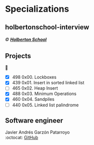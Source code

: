 # Specializations
## holbertonschool-interview
###### :copyright: **[Holberton School](https://www.holbertonschool.com/)**

## Projects
:open_file_folder:
* [x] 498 0x00. Lockboxes
* [x] 439 0x01. Insert in sorted linked list
* [ ] 465 0x02. Heap Insert
* [x] 488 0x03. Minimum Operations
* [x] 460 0x04. Sandpiles
* [ ] 440 0x05. Linked list palindrome

## Software engineer
Javier Andrés Garzón Patarroyo  
:octocat: [GitHub](https://github.com/javierandresgp/)

